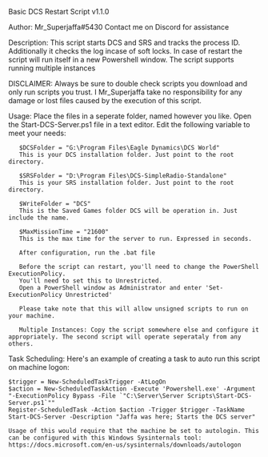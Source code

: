 Basic DCS Restart Script v1.1.0

Author: Mr_Superjaffa#5430
        Contact me on Discord for assistance

Description: This script starts DCS and SRS and tracks the process ID. Additionally it checks the log incase of soft locks.
              In case of restart the script will run itself in a new Powershell window. The script supports running multiple instances

DISCLAIMER: Always be sure to double check scripts you download and only run scripts you trust.
            I Mr_Superjaffa take no responsibility for any damage or lost files caused by the execution of this script.

Usage: Place the files in a seperate folder, named however you like.
       Open the Start-DCS-Server.ps1 file in a text editor.
       Edit the following variable to meet your needs:

       $DCSFolder = "G:\Program Files\Eagle Dynamics\DCS World"
       This is your DCS installation folder. Just point to the root directory.

       $SRSFolder = "D:\Program Files\DCS-SimpleRadio-Standalone"
       This is your SRS installation folder. Just point to the root directory.

       $WriteFolder = "DCS"
       This is the Saved Games folder DCS will be operation in. Just include the name.

       $MaxMissionTime = "21600"
       This is the max time for the server to run. Expressed in seconds.

       After configuration, run the .bat file

       Before the script can restart, you'll need to change the PowerShell ExecutionPolicy.
       You'll need to set this to Unrestricted.
       Open a PowerShell window as Administrator and enter 'Set-ExecutionPolicy Unrestricted'

       Please take note that this will allow unsigned scripts to run on your machine.

       Multiple Instances: Copy the script somewhere else and configure it appropriately. The second script will operate seperataly from any others.
       
Task Scheduling: Here's an example of creating a task to auto run this script on machine logon:

    $trigger = New-ScheduledTaskTrigger -AtLogOn
    $action = New-ScheduledTaskAction -Execute 'Powershell.exe' -Argument "-ExecutionPolicy Bypass -File `"C:\Server\Server Scripts\Start-DCS-Server.ps1`""
    Register-ScheduledTask -Action $action -Trigger $trigger -TaskName Start-DCS-Server -Description "Jaffa was here; Starts the DCS server"

    Usage of this would require that the machine be set to autologin. This can be configured with this Windows Sysinternals tool: https://docs.microsoft.com/en-us/sysinternals/downloads/autologon